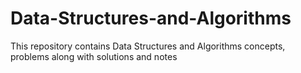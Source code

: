 # Data-Structures-and-Algorithms
This repository contains Data Structures and Algorithms concepts, problems along with solutions and notes

